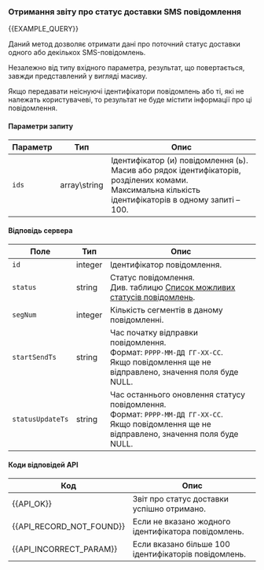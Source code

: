 ### Отримання звіту про статус доставки SMS повідомлення
{{EXAMPLE_QUERY}}

Даний метод дозволяє отримати дані про поточний статус доставки одного або декількох SMS-повідомлень.

Незалежно від типу вхідного параметра, результат, що повертається, завжди представлений у вигляді масиву. 

Якщо передавати неіснуючі ідентифікатори повідомлень або ті, які не належать користувачеві, то результат не буде містити інформації про ці повідомлення.

#### Параметри запиту

 Параметр   | Тип    | Опис
------------|--------|-----------
`ids`       | array\string | Ідентифікатор (и) повідомлення (ь). <br> Масив або рядок ідентифікаторів, розділених комами. <br> Максимальна кількість ідентифікаторів в одному запиті – 100.

#### Відповідь сервера

Поле           | Тип     | Опис
---------------|---------|-------------
`id`             | integer | Ідентифікатор повідомлення.
`status`         | string  | Статус повідомлення.<br>Див. таблицю [Список можливих статусів повідомлень](other#SmsStatus).
`segNum`         | integer | Кількість сегментів в даному повідомленні.
`startSendTs`    | string  | Час початку відправки повідомлення.<br>Формат: `РРРР-ММ-ДД ГГ-ХХ-СС`.<br>Якщо повідомлення ще не відправлено, значення поля буде NULL.
`statusUpdateTs` | string  | Час останнього оновлення статусу повідомлення.<br>Формат: `РРРР-ММ-ДД ГГ-ХХ-СС`.<br>Якщо повідомлення ще не відправлено, значення поля буде NULL.

#### Коди відповідей API
Код | Опис
----|----
{{API_OK}} | Звіт про статус доставки успішно отримано.
{{API_RECORD_NOT_FOUND}} | Eсли не вказано жодного ідентифікатора повідомлень.
{{API_INCORRECT_PARAM}}  | Eсли вказано більше 100 ідентифікаторів повідомлень.
